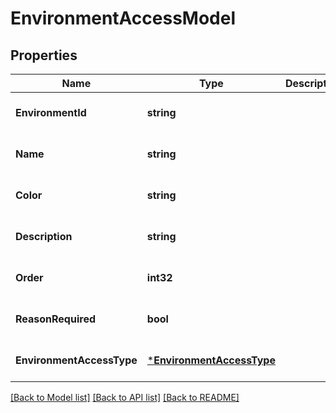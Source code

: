 # EnvironmentAccessModel

## Properties
Name | Type | Description | Notes
------------ | ------------- | ------------- | -------------
**EnvironmentId** | **string** |  | [optional] [default to null]
**Name** | **string** |  | [optional] [default to null]
**Color** | **string** |  | [optional] [default to null]
**Description** | **string** |  | [optional] [default to null]
**Order** | **int32** |  | [optional] [default to null]
**ReasonRequired** | **bool** |  | [optional] [default to null]
**EnvironmentAccessType** | [***EnvironmentAccessType**](EnvironmentAccessType.md) |  | [optional] [default to null]

[[Back to Model list]](../README.md#documentation-for-models) [[Back to API list]](../README.md#documentation-for-api-endpoints) [[Back to README]](../README.md)

